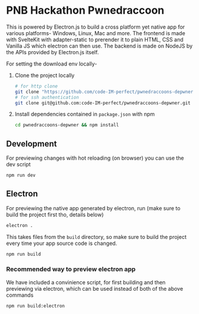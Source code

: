 # PNB Hackathon Pwnedraccoon

This is powered by Electron.js to build a cross platform yet native app for various platforms- Windows, Linux, Mac and more. The frontend is made with SvelteKit with adapter-static to prerender it to plain HTML, CSS and Vanilla JS which electron can then use. The backend is made on NodeJS by the APIs provided by Electron.js itself.

For setting the download env locally-

1. Clone the project locally
   ```sh
   # for http clone
   git clone "https://github.com/code-IM-perfect/pwnedraccoons-depwner.git"
   # for ssh authentication
   git clone git@github.com:code-IM-perfect/pwnedraccoons-depwner.git
   ```
2. Install dependencies contained in `package.json` with npm
   ```sh
   cd pwnedraccoons-depwner && npm install
   ```

## Development

For previewing changes with hot reloading (on browser) you can use the dev script

```sh
npm run dev
```

## Electron

For previewing the native app generated by electron, run (make sure to build the project first tho, details below)

```sh
electron .
```

This takes files from the `build` directory, so make sure to build the project every time your app source code is changed.

```sh
npm run build
```

### Recommended way to preview electron app

We have included a convinience script, for first building and then previewing via electron, which can be used instead of both of the above commands

```sh
npm run build:electron
```
